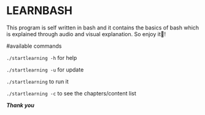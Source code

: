 # LEARNBASH
This program is self written in bash and it contains the basics of bash which is explained through audio and visual explanation. So enjoy it🥳!

#available commands

```./startlearning -h``` for help


```./startlearning -u``` for update


```./startlearning``` to run it


```./startlearning -c``` to see the chapters/content list


***Thank you***
